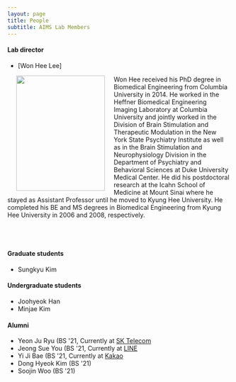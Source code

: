 ```yaml
---
layout: page
title: People
subtitle: AIMS Lab Members
---
```


#### Lab director
* [Won Hee Lee]
<img src="https://github.com/wonhee-lee/khu-aims/blob/master/assets/img/khu_lab_pic.jpg" width="200" height="260" align="left" hspace="20" />
Won Hee received his PhD degree in Biomedical Engineering from Columbia University in 2014. He worked in the Heffner Biomedical Engineering Imaging Laboratory at Columbia University and jointly worked in the Division of Brain Stimulation and Therapeutic Modulation in the New York State Psychiatry Institute as well as in the Brain Stimulation and Neurophysiology Division in the Department of Psychiatry and Behavioral Sciences at Duke University Medical Center. He did his postdoctoral research at the Icahn School of Medicine at Mount Sinai where he stayed as Assistant Professor until he moved to Kyung Hee University. He completed his BE and MS degrees in Biomedical Engineering from Kyung Hee University in 2006 and 2008, respectively.


<br />
<br />
<br />
<br />

#### Graduate students
* Sungkyu Kim

#### Undergraduate students
* Joohyeok Han
* Minjae Kim  

#### Alumni

* Yeon Ju Ryu (BS '21, Currently at [SK Telecom](https://www.sktelecom.com/index.html)
* Jeong Sue You (BS '21, Currently at [LINE](https://line.me/ko/)
* Yi Ji Bae (BS '21, Currently at [Kakao](https://www.kakaocorp.com/page/)
* Dong Hyeok Kim (BS '21)
* Soojin Woo (BS '21)
